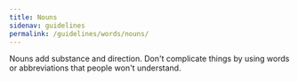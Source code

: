```yaml
---
title: Nouns
sidenav: guidelines
permalink: /guidelines/words/nouns/
---
```


Nouns add substance and direction. Don't complicate things by using words or abbreviations that people won't understand.
